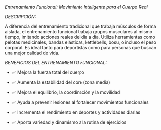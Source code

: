 *Entrenamiento Funcional: Movimiento Inteligente para el Cuerpo Real*

*DESCRIPCIÓN:*

A diferencia del entrenamiento tradicional que trabaja músculos de forma aislada, el entrenamiento funcional trabaja grupos musculares al mismo tiempo, imitando acciones reales del día a día. Utiliza herramientas como pelotas medicinales, bandas elásticas, kettlebells, bosu, o incluso el peso corporal. Es ideal tanto para deportistas como para personas que buscan una mejor calidad de vida.

*BENEFICIOS DEL ENTRENAMIENTO FUNCIONAL:*

- ✅ Mejora la fuerza total del cuerpo

- ✅ Aumenta la estabilidad del core (zona media)

- ✅ Mejora el equilibrio, la coordinación y la movilidad

- ✅ Ayuda a prevenir lesiones al fortalecer movimientos funcionales

- ✅ Incrementa el rendimiento en deportes y actividades diarias

- ✅ Aporta variedad y dinamismo a la rutina de ejercicios


